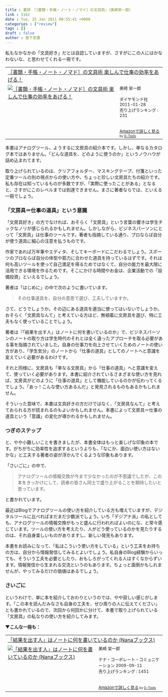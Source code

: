 ```yaml
---
title : 書評　『［書類・手帳・ノート・ノマド］の文具術』（美崎栄一郎）
link : 5162
date : Tue, 25 Jan 2011 00:55:41 +0000
categories : ["review"]
tags : []
draft : false
author : 倉下忠憲
---
```


私もなかなかの「文具好き」だとは自認していますが、さすがにこの人にはかなわないな、と思わせてくれる一冊です。

<table  border="0" cellpadding="5"><tr><td colspan="2"><a href="http://www.amazon.co.jp/%EF%BC%BB%E6%9B%B8%E9%A1%9E%E3%83%BB%E6%89%8B%E5%B8%B3%E3%83%BB%E3%83%8E%E3%83%BC%E3%83%88%E3%83%BB%E3%83%8E%E3%83%9E%E3%83%89%EF%BC%BD%E3%81%AE%E6%96%87%E5%85%B7%E8%A1%93-%E6%A5%BD%E3%81%97%E3%82%93%E3%81%A7%E4%BB%95%E4%BA%8B%E3%81%AE%E5%8A%B9%E7%8E%87%E3%82%92%E3%81%82%E3%81%92%E3%82%8B%EF%BC%81-%E7%BE%8E%E5%B4%8E-%E6%A0%84%E4%B8%80%E9%83%8E/dp/4478013144%3FSubscriptionId%3D15SMZCTB9V8NGR2TW082%26tag%3Drashita1000-22%26linkCode%3Dxm2%26camp%3D2025%26creative%3D165953%26creativeASIN%3D4478013144" target="_top">［書類・手帳・ノート・ノマド］の文具術 楽しんで仕事の効率をあげる！</a><img src="http://www.assoc-amazon.jp/e/ir?t=rashita1000-22&l=ur2&o=9" width="1" height="1" style="border: none;" alt="" /></td></tr><tr><td valign="top"><a href="http://www.amazon.co.jp/%EF%BC%BB%E6%9B%B8%E9%A1%9E%E3%83%BB%E6%89%8B%E5%B8%B3%E3%83%BB%E3%83%8E%E3%83%BC%E3%83%88%E3%83%BB%E3%83%8E%E3%83%9E%E3%83%89%EF%BC%BD%E3%81%AE%E6%96%87%E5%85%B7%E8%A1%93-%E6%A5%BD%E3%81%97%E3%82%93%E3%81%A7%E4%BB%95%E4%BA%8B%E3%81%AE%E5%8A%B9%E7%8E%87%E3%82%92%E3%81%82%E3%81%92%E3%82%8B%EF%BC%81-%E7%BE%8E%E5%B4%8E-%E6%A0%84%E4%B8%80%E9%83%8E/dp/4478013144%3FSubscriptionId%3D15SMZCTB9V8NGR2TW082%26tag%3Drashita1000-22%26linkCode%3Dxm2%26camp%3D2025%26creative%3D165953%26creativeASIN%3D4478013144" target="_top"><img src="http://ecx.images-amazon.com/images/I/51h8TW8BeIL._SL160_.jpg" border="0" alt="［書類・手帳・ノート・ノマド］の文具術 楽しんで仕事の効率をあげる！" /></a></td><td valign="top"><font size="-1">美崎 栄一郎 <br /><br />ダイヤモンド社  2011-01-28<br />売り上げランキング : 231<br /><br /><br /><a href="http://www.amazon.co.jp/%EF%BC%BB%E6%9B%B8%E9%A1%9E%E3%83%BB%E6%89%8B%E5%B8%B3%E3%83%BB%E3%83%8E%E3%83%BC%E3%83%88%E3%83%BB%E3%83%8E%E3%83%9E%E3%83%89%EF%BC%BD%E3%81%AE%E6%96%87%E5%85%B7%E8%A1%93-%E6%A5%BD%E3%81%97%E3%82%93%E3%81%A7%E4%BB%95%E4%BA%8B%E3%81%AE%E5%8A%B9%E7%8E%87%E3%82%92%E3%81%82%E3%81%92%E3%82%8B%EF%BC%81-%E7%BE%8E%E5%B4%8E-%E6%A0%84%E4%B8%80%E9%83%8E/dp/4478013144%3FSubscriptionId%3D15SMZCTB9V8NGR2TW082%26tag%3Drashita1000-22%26linkCode%3Dxm2%26camp%3D2025%26creative%3D165953%26creativeASIN%3D4478013144" target="_top">Amazonで詳しく見る</a></font><font size="-2"> by <a href="http://www.goodpic.com/mt/aws/index.html" >G-Tools</a></font></td></tr></table>


本書はアナログツール、ようするに文房具の紹介本です。しかし、単なるカタログ本ではありません。「どんな道具を、どのように使うのか」というノウハウが詰め込まれてます。

取り上げられているのは、クリアフォルダー、マスキングテープ、付箋といった定番ツールの別の視点からの使い方や、ちょっと珍しい文房具たちの紹介です。私も存在は知っているものが多数ですが、「実際に使ったことがある」となると、さすがにこのレベルまでは到達できません。まさに著者ならでは、といえる一冊でしょう。

<h3>「文房具＝仕事の道具」という意識</h3>
「文房具好き」の方でなければ、おそらく「文房具」という言葉の響きは学生チックなノリが感じられるかもしれません。しかしながら、ビジネスパーソンにとって「文房具」は仕事のツールです。著者も指摘している通り、プロならば自分が使う道具に細心の注意を払うものです。

作家であれば万年筆やエディタ、そしてキーボードにこだわるでしょう。スポーツのプロならば自分の体型や筋力に合わせた道具を持っているはずです。それは何も高いツールを使って自己満足を得るためではなくて、自分の能力を最大限に活用できる環境を作るためです。そこにかける時間やお金は、企業活動での「設備投資」といえるでしょう。

著者は「はじめに」の中で次のように書いています。

<blockquote>
その仕事道具を、自分の意思で選び、工夫していますか。
</blockquote>

さて、どうでしょうか。その辺にある道具を適当に使ってはいないでしょうか。おそらく「文房具なんて」と考えている方ほど、無頓着に文房具を選び、特に工夫もなく使っていることでしょう。

著者は『「結果を出す人」はノートに何を書いているのか』で、ビジネスパーソンのノートの取り方は学生時代のそれとは全く違ったアプローチを取る必要がある事を指摘されていました。自身の仕事力を向上させていくためのノートの使い方があり、「学生気分」のノートから「仕事の道具」としてのノートへと意識を変えていく必要があるわけです。

それと同様に、文房具も「単なる文房具」から「仕事の道具」へと意識を変えて、使っていく必要があります。本書に紹介されているさまざまな使い方を見れば、文房具がどのように「仕事の道具」として機能しているのかが伝わってくるでしょう。「あっ！こんな使い方あるんだ」と発見されるものもあるかもしれません。

そういった意味で、本書は文具好きの方だけではなく、「文房具なんて」と考えておられる方が読まれるのもよいかもしれません。本書によって文房具＝仕事の道具という「意識」の変化が導かれるかもしれません。

<h3>つぎのステップ</h3>
と、やや小難しいことを書きましたが、本書全体はもっと楽しげな印象の本です。がちがちに効率性を追求するというよりも、「なにか、面白い使い方はないかな」と工夫する著者の姿が浮かんでくるような印象もあります。

「さいごに」の中で、

<blockquote>
アナログツールの情報交換が今まで少なかったのが不思議でしたが、この本をきっかけにして、読者の皆さん同士で盛り上がることを期待したいと思っています。
</blockquote>

と書かれています。

最近はBlogでアナログツールの使い方を紹介している方も増えていますが、デジタルツールに比べればまだまだ少数派でしょう。いち「デジアナ派」の私としても、アナログツールの情報交換がもっと盛んに行われればよいのにな、と常々感じています。ツールの使い方を考えたり、人がどう使っているのかを見たりするのは、それ自身楽しいものがありますし、新しい発見もあります。

本書をお読みになって、「私はこういう使い方をしている」という工夫をお持ちの方は、自分から情報発信してみるとよいでしょう。私自身のBlog経験からいっても、そういう工夫を必要としたり、おもしろがってくれる人はすくなからずいます。情報発信から生まれる交流というのもあります。ちょっと面倒かもしれませんが、やってみるだけの価値はあるでしょう。

<h3>さいごに</h3>
というわけで、単に本を紹介しておわりというのでは、やや寂しい感じがします。「この本を読んだみなさも自身の工夫を、ぜひ周りの人に伝えてください」とも書かれているので、次回から何回かに分けて、本書で取り上げられている「文房具」の私なりの使い方を紹介してみます。

<strong>▼こんな一冊も：</strong>
<table  border="0" cellpadding="5"><tr><td colspan="2"><a href="http://www.amazon.co.jp/%E3%80%8C%E7%B5%90%E6%9E%9C%E3%82%92%E5%87%BA%E3%81%99%E4%BA%BA%E3%80%8D%E3%81%AF%E3%83%8E%E3%83%BC%E3%83%88%E3%81%AB%E4%BD%95%E3%82%92%E6%9B%B8%E3%81%84%E3%81%A6%E3%81%84%E3%82%8B%E3%81%AE%E3%81%8B-Nana%E3%83%96%E3%83%83%E3%82%AF%E3%82%B9-%E7%BE%8E%E5%B4%8E-%E6%A0%84%E4%B8%80%E9%83%8E/dp/4901491938%3FSubscriptionId%3D15SMZCTB9V8NGR2TW082%26tag%3Drashita1000-22%26linkCode%3Dxm2%26camp%3D2025%26creative%3D165953%26creativeASIN%3D4901491938" target="_top">「結果を出す人」はノートに何を書いているのか (Nanaブックス)</a><img src="http://www.assoc-amazon.jp/e/ir?t=rashita1000-22&l=ur2&o=9" width="1" height="1" style="border: none;" alt="" /></td></tr><tr><td valign="top"><a href="http://www.amazon.co.jp/%E3%80%8C%E7%B5%90%E6%9E%9C%E3%82%92%E5%87%BA%E3%81%99%E4%BA%BA%E3%80%8D%E3%81%AF%E3%83%8E%E3%83%BC%E3%83%88%E3%81%AB%E4%BD%95%E3%82%92%E6%9B%B8%E3%81%84%E3%81%A6%E3%81%84%E3%82%8B%E3%81%AE%E3%81%8B-Nana%E3%83%96%E3%83%83%E3%82%AF%E3%82%B9-%E7%BE%8E%E5%B4%8E-%E6%A0%84%E4%B8%80%E9%83%8E/dp/4901491938%3FSubscriptionId%3D15SMZCTB9V8NGR2TW082%26tag%3Drashita1000-22%26linkCode%3Dxm2%26camp%3D2025%26creative%3D165953%26creativeASIN%3D4901491938" target="_top"><img src="http://ecx.images-amazon.com/images/I/41jCn-e7FoL._SL160_.jpg" border="0" alt="「結果を出す人」はノートに何を書いているのか (Nanaブックス)" /></a></td><td valign="top"><font size="-1">美崎 栄一郎 <br /><br />ナナ・コーポレート・コミュニケーション  2009-09-11<br />売り上げランキング : 1451<br /><br /><br /><a href="http://www.amazon.co.jp/%E3%80%8C%E7%B5%90%E6%9E%9C%E3%82%92%E5%87%BA%E3%81%99%E4%BA%BA%E3%80%8D%E3%81%AF%E3%83%8E%E3%83%BC%E3%83%88%E3%81%AB%E4%BD%95%E3%82%92%E6%9B%B8%E3%81%84%E3%81%A6%E3%81%84%E3%82%8B%E3%81%AE%E3%81%8B-Nana%E3%83%96%E3%83%83%E3%82%AF%E3%82%B9-%E7%BE%8E%E5%B4%8E-%E6%A0%84%E4%B8%80%E9%83%8E/dp/4901491938%3FSubscriptionId%3D15SMZCTB9V8NGR2TW082%26tag%3Drashita1000-22%26linkCode%3Dxm2%26camp%3D2025%26creative%3D165953%26creativeASIN%3D4901491938" target="_top">Amazonで詳しく見る</a></font><font size="-2"> by <a href="http://www.goodpic.com/mt/aws/index.html" >G-Tools</a></font></td></tr></table>


　
